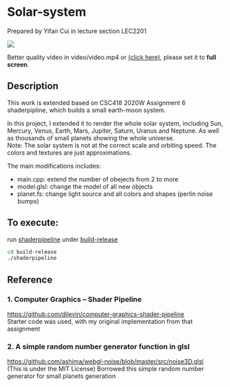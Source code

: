 # Solar-system
Prepared by Yifan Cui in lecture section LEC2201

![](images/demo.gif)  

Better quality video in video/video.mp4 or [(click here)](video/video.mp4), please set it to **full screen**.

## Description
This work is extended based on CSC418 2020W Assignment 6 shaderpipline, which builds a small earth-moon system.

In this project, I extended it to render the whole solar system, including Sun, Mercury, Venus, Earth, Mars, Jupiter, Saturn, Uranus and Neptune. As well as thousands of small planets showing the whole universe.   
Note: The solar system is not at the correct scale and orbiting speed. The colors and textures are just approximations.

The main modifications includes:
* main.cpp: extend the number of obejects from 2 to more
* model.glsl: change the model of all new objects
* planet.fs: change light source and all colors and shapes (perlin noise bumps)

## To execute:
run [shaderpipeline](build-release/shaderpipeline) under [build-release](build-release)
```Bash
cd build-release
./shaderpipeline
```

## Reference
### 1. Computer Graphics – Shader Pipeline
https://github.com/dilevin/computer-graphics-shader-pipeline  
Starter code was used, with my original implementation from that assignment
### 2. A simple random number generator function in glsl
https://github.com/ashima/webgl-noise/blob/master/src/noise3D.glsl  
(This is under the MIT License)
Borrowed this simple random number generator for small planets generation
